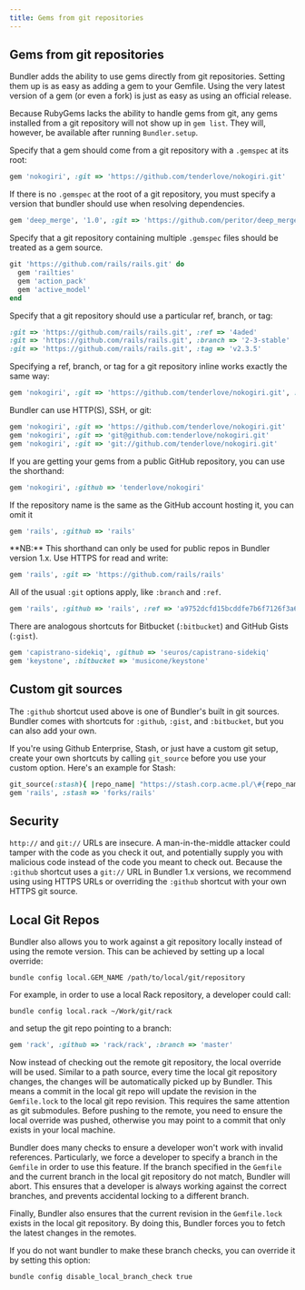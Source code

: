 ```yaml
---
title: Gems from git repositories
---
```


## Gems from git repositories

Bundler adds the ability to use gems directly from git repositories. Setting them
up is as easy as adding a gem to your Gemfile. Using the very latest version of a gem
(or even a fork) is just as easy as using an official release.

Because RubyGems lacks the ability to handle gems from git, any gems installed
from a git repository will not show up in `gem list`. They will, however, be available after running `Bundler.setup`.

Specify that a gem should come from a git repository with a `.gemspec` at its root:

``` ruby
gem 'nokogiri', :git => 'https://github.com/tenderlove/nokogiri.git'
```

If there is no `.gemspec` at the root of a git repository, you must specify a version
that bundler should use when resolving dependencies.

``` ruby
gem 'deep_merge', '1.0', :git => 'https://github.com/peritor/deep_merge.git'
```

Specify that a git repository containing multiple `.gemspec` files should be treated
as a gem source.

``` ruby
git 'https://github.com/rails/rails.git' do
  gem 'railties'
  gem 'action_pack'
  gem 'active_model'
end
```

Specify that a git repository should use a particular ref, branch, or tag:

``` ruby
:git => 'https://github.com/rails/rails.git', :ref => '4aded'
:git => 'https://github.com/rails/rails.git', :branch => '2-3-stable'
:git => 'https://github.com/rails/rails.git', :tag => 'v2.3.5'
```

Specifying a ref, branch, or tag for a git repository inline works exactly the same way:

``` ruby
gem 'nokogiri', :git => 'https://github.com/tenderlove/nokogiri.git', :ref => '0eec4'
```

Bundler can use HTTP(S), SSH, or git:

``` ruby
gem 'nokogiri', :git => 'https://github.com/tenderlove/nokogiri.git'
gem 'nokogiri', :git => 'git@github.com:tenderlove/nokogiri.git'
gem 'nokogiri', :git => 'git://github.com/tenderlove/nokogiri.git'
```

If you are getting your gems from a public GitHub repository, you can use the shorthand:

``` ruby
gem 'nokogiri', :github => 'tenderlove/nokogiri'
```

If the repository name is the same as the GitHub account hosting it, you can omit it

``` ruby
gem 'rails', :github => 'rails'
```

<aside class="notes">
  **NB:** This shorthand can only be used for public repos in Bundler version 1.x. Use HTTPS for read and write:
</aside>

 ``` ruby
gem 'rails', :git => 'https://github.com/rails/rails'
```

All of the usual `:git` options apply, like `:branch` and `:ref`.

```ruby
gem 'rails', :github => 'rails', :ref => 'a9752dcfd15bcddfe7b6f7126f3a6e0ba5927c56'
```

There are analogous shortcuts for Bitbucket (`:bitbucket`) and GitHub Gists (`:gist`).

``` ruby
gem 'capistrano-sidekiq', :github => 'seuros/capistrano-sidekiq'
gem 'keystone', :bitbucket => 'musicone/keystone'
```

## Custom git sources

The `:github` shortcut used above is one of Bundler's built in git sources. Bundler comes
with shortcuts for `:github`, `:gist`, and `:bitbucket`, but you can
also add your own.

If you're using Github Enterprise, Stash, or just have a custom git setup, create
your own shortcuts by calling `git_source` before you use your custom option.
Here's an example for Stash:

``` ruby
git_source(:stash){ |repo_name| "https://stash.corp.acme.pl/\#{repo_name}.git" }
gem 'rails', :stash => 'forks/rails'
```

## Security

`http://` and `git://` URLs are insecure. A man-in-the-middle attacker could
tamper with the code as you check it out, and potentially supply you with malicious
code instead of the code you meant to check out. Because the `:github` shortcut
uses a `git://` URL in Bundler 1.x versions, we recommend using using HTTPS URLs
or overriding the `:github` shortcut with your own HTTPS git source.

## Local Git Repos

Bundler also allows you to work against a git repository locally instead of using
the remote version. This can be achieved by setting up a local override:

```
bundle config local.GEM_NAME /path/to/local/git/repository
```

For example, in order to use a local Rack repository, a developer could call:

```
bundle config local.rack ~/Work/git/rack
```

and setup the git repo pointing to a branch:

``` ruby
gem 'rack', :github => 'rack/rack', :branch => 'master'
```

Now instead of checking out the remote git repository, the local override will be
used. Similar to a path source, every time the local git repository changes, the changes
will be automatically picked up by Bundler. This means a commit in the local git
repo will update the revision in the `Gemfile.lock` to the local git repo revision.
This requires the same attention as git submodules. Before pushing to the remote, you
need to ensure the local override was pushed, otherwise you may point to a commit
that only exists in your local machine.

Bundler does many checks to ensure a developer won't work with invalid references.
Particularly, we force a developer to specify a branch in the `Gemfile` in order
to use this feature. If the branch specified in the `Gemfile` and the current
branch in the local git repository do not match, Bundler will abort. This ensures
that a developer is always working against the correct branches, and prevents
accidental locking to a different branch.

Finally, Bundler also ensures that the current revision in the `Gemfile.lock`
exists in the local git repository. By doing this, Bundler forces you to fetch
the latest changes in the remotes.

If you do not want bundler to make these branch checks, you can override it by setting this option:

```
bundle config disable_local_branch_check true
```
